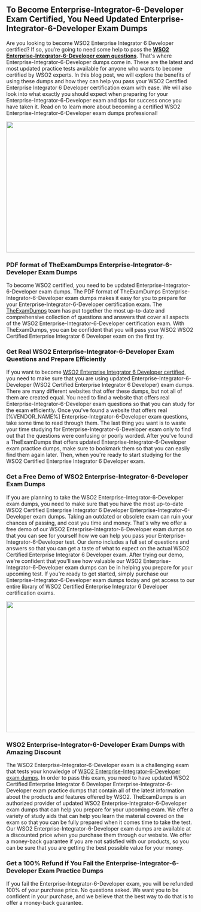 <h2><strong>To Become Enterprise-Integrator-6-Developer Exam Certified, You Need Updated Enterprise-Integrator-6-Developer Exam Dumps</strong></h2> <p>Are you looking to become WSO2 Enterprise Integrator 6 Developer certified? If so, you’re going to need some help to pass the <strong><a href="https://www.theexamdumps.com/wso2/enterprise-integrator-6-developer-exam-questions">WSO2 Enterprise-Integrator-6-Developer exam questions</a></strong>. That's where Enterprise-Integrator-6-Developer dumps come in. These are the latest and most updated practice tests available for anyone who wants to become certified by WSO2 experts. In this blog post, we will explore the benefits of using these dumps and how they can help you pass your WSO2 Certified Enterprise Integrator 6 Developer certification exam with ease. We will also look into what exactly you should expect when preparing for your Enterprise-Integrator-6-Developer exam and tips for success once you have taken it. Read on to learn more about becoming a certified WSO2 Enterprise-Integrator-6-Developer exam dumps professional!</p> <p><img alt="" src="https://www.certcollections.com/uploads/content/image_1_.jpg" style="height:350px; width:750px" /></p> <h3><strong>PDF format of TheExamDumps Enterprise-Integrator-6-Developer Exam Dumps</strong></h3> <p>To become WSO2 certified, you need to be updated Enterprise-Integrator-6-Developer exam dumps. The PDF format of TheExamDumps Enterprise-Integrator-6-Developer exam dumps makes it easy for you to prepare for your Enterprise-Integrator-6-Developer certification exam. The <a href="https://www.theexamdumps.com/">TheExamDumps</a> team has put together the most up-to-date and comprehensive collection of questions and answers that cover all aspects of the WSO2 Enterprise-Integrator-6-Developer certification exam. With TheExamDumps, you can be confident that you will pass your WSO2 WSO2 Certified Enterprise Integrator 6 Developer exam on the first try.</p> <h3><strong>Get Real WSO2 Enterprise-Integrator-6-Developer Exam Questions and Prepare Efficiently</strong></h3> <p>If you want to become <a href="https://www.theexamdumps.com/wso2-enterprise-integrator-6-developer-exam-dumps">WSO2 Enterprise Integrator 6 Developer certified</a>, you need to make sure that you are using updated Enterprise-Integrator-6-Developer (WSO2 Certified Enterprise Integrator 6 Developer) exam dumps. There are many different websites that offer these dumps, but not all of them are created equal. You need to find a website that offers real Enterprise-Integrator-6-Developer exam questions so that you can study for the exam efficiently. Once you've found a website that offers real [%VENDOR_NAME%] Enterprise-Integrator-6-Developer exam questions, take some time to read through them. The last thing you want is to waste your time studying for Enterprise-Integrator-6-Developer exam only to find out that the questions were confusing or poorly worded. After you've found a TheExamDumps that offers updated Enterprise-Integrator-6-Developer exam practice dumps, make sure to bookmark them so that you can easily find them again later. Then, when you're ready to start studying for the WSO2 Certified Enterprise Integrator 6 Developer exam.</p> <h3><strong>Get a Free Demo of WSO2 Enterprise-Integrator-6-Developer Exam Dumps</strong></h3> <p>If you are planning to take the WSO2 Enterprise-Integrator-6-Developer exam dumps, you need to make sure that you have the most up-to-date WSO2 Certified Enterprise Integrator 6 Developer Enterprise-Integrator-6-Developer exam dumps. Taking an outdated or obsolete exam can ruin your chances of passing, and cost you time and money. That's why we offer a free demo of our WSO2 Enterprise-Integrator-6-Developer exam dumps so that you can see for yourself how we can help you pass your Enterprise-Integrator-6-Developer test. Our demo includes a full set of questions and answers so that you can get a taste of what to expect on the actual WSO2 Certified Enterprise Integrator 6 Developer exam. After trying our demo, we're confident that you'll see how valuable our WSO2 Enterprise-Integrator-6-Developer exam dumps can be in helping you prepare for your upcoming test. If you're ready to get started, simply purchase our Enterprise-Integrator-6-Developer exam dumps today and get access to our entire library of WSO2 Certified Enterprise Integrator 6 Developer certification exams.</p> <p><img alt="" src="https://www.certcollections.com/uploads/content/image_2.jpg" style="height:350px; width:750px" /></p> <h3><strong>WSO2 Enterprise-Integrator-6-Developer Exam Dumps with Amazing Discount</strong></h3> <p>The WSO2 Enterprise-Integrator-6-Developer exam is a challenging exam that tests your knowledge of <a href="https://www.theexamdumps.com/wso2/enterprise-integrator-6-developer-exam-questions">WSO2 Enterprise-Integrator-6-Developer exam dumps</a>. In order to pass this exam, you need to have updated WSO2 Certified Enterprise Integrator 6 Developer Enterprise-Integrator-6-Developer exam practice dumps that contain all of the latest information about the products and features offered by WSO2. TheExamDumps is an authorized provider of updated WSO2 Enterprise-Integrator-6-Developer exam dumps that can help you prepare for your upcoming exam. We offer a variety of study aids that can help you learn the material covered on the exam so that you can be fully prepared when it comes time to take the test. Our WSO2 Enterprise-Integrator-6-Developer exam dumps are available at a discounted price when you purchase them through our website. We offer a money-back guarantee if you are not satisfied with our products, so you can be sure that you are getting the best possible value for your money.</p> <h3><strong>Get a 100% Refund if You Fail the Enterprise-Integrator-6-Developer Exam Practice Dumps</strong></h3> <p>If you fail the Enterprise-Integrator-6-Developer exam, you will be refunded 100% of your purchase price. No questions asked. We want you to be confident in your purchase, and we believe that the best way to do that is to offer a money-back guarantee.</p>
